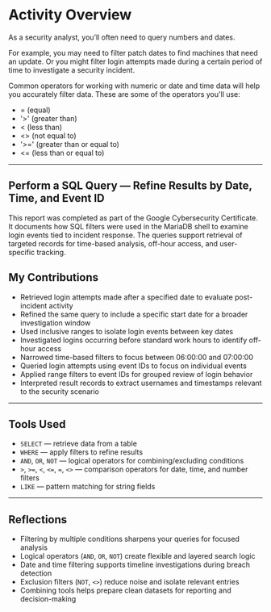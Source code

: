 # Activity Overview
As a security analyst, you’ll often need to query numbers and dates.

For example, you may need to filter patch dates to find machines that need an update. Or you might filter login attempts made during a certain period of time to investigate a security incident.

Common operators for working with numeric or date and time data will help you accurately filter data. These are some of the operators you'll use:

- = (equal)
- '>' (greater than)
- < (less than)
- <> (not equal to)
- '>=' (greater than or equal to)
- <= (less than or equal to)

---

## Perform a SQL Query — Refine Results by Date, Time, and Event ID

This report was completed as part of the Google Cybersecurity Certificate. It documents how SQL filters were used in the MariaDB shell to examine login events tied to incident response. The queries support retrieval of targeted records for time-based analysis, off-hour access, and user-specific tracking.

## My Contributions

- Retrieved login attempts made after a specified date to evaluate post-incident activity  
- Refined the same query to include a specific start date for a broader investigation window  
- Used inclusive ranges to isolate login events between key dates  
- Investigated logins occurring before standard work hours to identify off-hour access  
- Narrowed time-based filters to focus between 06:00:00 and 07:00:00  
- Queried login attempts using event IDs to focus on individual events  
- Applied range filters to event IDs for grouped review of login behavior  
- Interpreted result records to extract usernames and timestamps relevant to the security scenario

---

## Tools Used

- `SELECT` — retrieve data from a table  
- `WHERE` — apply filters to refine results  
- `AND`, `OR`, `NOT` — logical operators for combining/excluding conditions  
- `>`, `>=`, `<`, `<=`, `=`, `<>` — comparison operators for date, time, and number filters  
- `LIKE` — pattern matching for string fields

---

## Reflections

- Filtering by multiple conditions sharpens your queries for focused analysis  
- Logical operators (`AND`, `OR`, `NOT`) create flexible and layered search logic  
- Date and time filtering supports timeline investigations during breach detection  
- Exclusion filters (`NOT`, `<>`) reduce noise and isolate relevant entries  
- Combining tools helps prepare clean datasets for reporting and decision-making
